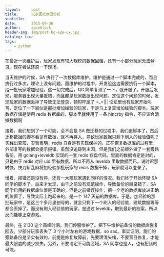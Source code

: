 ```yaml
---
layout:     post
title:      玩家回档原因分析
subtitle:   
date:       2015-04-30
author:     spin6lock
header-img: img/post-bg-e2e-ux.jpg
catalog: true
tags:
    - python
---
```

在最近一次维护后，玩家发现有较大规模的数据回档，还有一小部分玩家无法登录。现在尝试还原一下现场。

当天维护的时候，SA 执行了一次数据库维护。维护是通过一个脚本完成的，而且执行过多次，理论上没有问题。而维护的过程中，开发组这边需要执行一个脚本，给一批玩家增加经验。这一切完成后，QC 简单复测了一下，就开服了。开服后发现，服务器出现大量报错，而且都是玩家数据出现问题。定位这个问题的时候，发现玩家的数据丢掉了导致无法登录，顿时吓尿了 =_=||| 论坛里也有玩家开始叫骂，定位了一下貌似是那批增加经验的玩家，于是马上复查增加经验的脚本。玩家数据存储是使用 redis 数据库的，脚本里就使用了一条 hincrby 指令，不应该会清掉数据啊

接着，我们想到了一个可能，会不会是 SA 做迁移的过程中，我们跑脚本了，然后迁移数据的脚本看见有数据，就不再存入，导致玩家数据只剩下刷入的经验值呢？实践出真知，实验表明，redis 自身是有实现保护的，正在恢复数据库的过程里，外部复写的数据会提示报错。虽然没追踪到主因，但是我们之前额外做了一套旁路备份，用 golang+leveldb 实现的一套 redis 存盘代码。里面的数据肯定是对的，只是由于 redis 对应 uid 里有数据，所以不再从 leveldb 里取数据而已。说时迟那时快，快刀斩乱麻将加经验那批玩家的 redis 数据干掉，玩家就可以登录了。

慢着，报错还是没有停，还有一大票玩家遇到同样的情况。我们终于开始怀疑 SA 同学的脚本了。后来才发现，由于之前没有规范操作，导致备份的目录错了，SA 同学启用的数据库位置是正确的，但是之前错误操作，把一个老的数据库放进正确的位置了，导致实际上跑起来的，是一个 147 天前的数据库。于是，加经验的那批玩家中，是这三个多月里创号的，就会只剩下一个刷入的经验值，建筑数据等等都会丢掉了。而没有刷入经验值的玩家，是通过 leveldb，取到最新的档案，所以反而能够正常游戏。

最终，在 2130 这个高峰时间，我们停服维护了。把下午维护前备份的数据库恢复回去，少部分玩家丢失了 3 个小时左右的游戏数据，so sad。事实证明，我们的旁路备份是坚实有效的，前提是修复故障前，先要理清头绪，不要盲目修复，才能最大限度的减少损失。另外，不要设定不可能区域，SA 同学也是人，也有犯错的可能。

